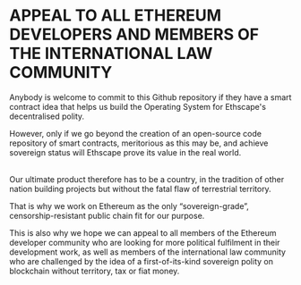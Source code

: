 # APPEAL TO ALL ETHEREUM DEVELOPERS AND MEMBERS OF THE INTERNATIONAL LAW COMMUNITY

Anybody is welcome to commit to this Github repository if they have a smart contract idea that helps us build the Operating System for Ethscape's decentralised polity.

However, only if we go beyond the creation of an open-source code repository of smart contracts, meritorious as this may be, and achieve sovereign status will Ethscape prove its value in the real world.<br><br>

Our ultimate product therefore has to be a country, in the tradition of other nation building projects but without the fatal flaw of terrestrial territory.

That is why we work on Ethereum as the only “sovereign-grade”, censorship-resistant public chain fit for our purpose. 

This is also why we hope we can appeal to all members of the Ethereum developer community who are looking for more political fulfilment in their development work, as well as members of the international law community who are challenged by the idea of a first-of-its-kind sovereign polity on blockchain without territory, tax or fiat money.
